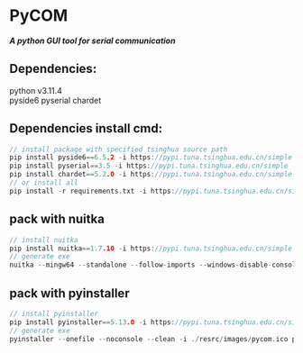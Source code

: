 # PyCOM
***A python GUI tool for serial communication***   

## Dependencies:
python v3.11.4  
pyside6  pyserial  chardet   

## Dependencies install cmd:
```C
// install package with specified tsinghua source path
pip install pyside6==6.5.2 -i https://pypi.tuna.tsinghua.edu.cn/simple
pip install pyserial==3.5 -i https://pypi.tuna.tsinghua.edu.cn/simple
pip install chardet==5.2.0 -i https://pypi.tuna.tsinghua.edu.cn/simple
// or install all
pip install -r requirements.txt -i https://pypi.tuna.tsinghua.edu.cn/simple
```

## pack with nuitka
```C
// install nuitka  
pip install nuitka==1.7.10 -i https://pypi.tuna.tsinghua.edu.cn/simple
// generate exe
nuitka --mingw64 --standalone --follow-imports --windows-disable-console --show-progress --show-memory --enable-plugin=pyside6 --windows-icon-from-ico=.\resrc\images\pycom.ico --include-data-dir=./demo=./demo --include-data-files=./ReleaseNote.txt=ReleaseNote.txt pycom.py
```

## pack with pyinstaller
```C
// install pyinstaller  
pip install pyinstaller==5.13.0 -i https://pypi.tuna.tsinghua.edu.cn/simple
// generate exe
pyinstaller --onefile --noconsole --clean -i ./resrc/images/pycom.ico pycom.py
```
